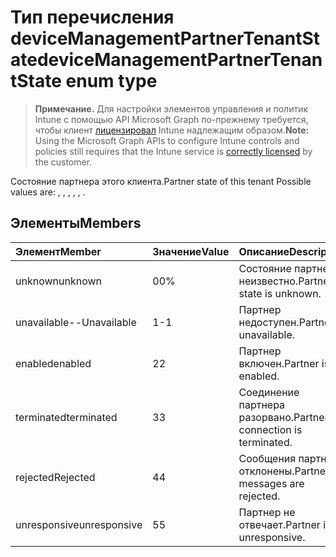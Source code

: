 # <a name="devicemanagementpartnertenantstate-enum-type"></a><span data-ttu-id="11449-101">Тип перечисления deviceManagementPartnerTenantState</span><span class="sxs-lookup"><span data-stu-id="11449-101">deviceManagementPartnerTenantState enum type</span></span>

> <span data-ttu-id="11449-102">**Примечание.** Для настройки элементов управления и политик Intune с помощью API Microsoft Graph по-прежнему требуется, чтобы клиент [лицензировал](https://go.microsoft.com/fwlink/?linkid=839381) Intune надлежащим образом.</span><span class="sxs-lookup"><span data-stu-id="11449-102">**Note:** Using the Microsoft Graph APIs to configure Intune controls and policies still requires that the Intune service is [correctly licensed](https://go.microsoft.com/fwlink/?linkid=839381) by the customer.</span></span>

<span data-ttu-id="11449-103">Состояние партнера этого клиента.</span><span class="sxs-lookup"><span data-stu-id="11449-103">Partner state of this tenant Possible values are: , , , , , .</span></span>
## <a name="members"></a><span data-ttu-id="11449-104">Элементы</span><span class="sxs-lookup"><span data-stu-id="11449-104">Members</span></span>
|<span data-ttu-id="11449-105">Элемент</span><span class="sxs-lookup"><span data-stu-id="11449-105">Member</span></span>|<span data-ttu-id="11449-106">Значение</span><span class="sxs-lookup"><span data-stu-id="11449-106">Value</span></span>|<span data-ttu-id="11449-107">Описание</span><span class="sxs-lookup"><span data-stu-id="11449-107">Description</span></span>|
|:---|:---|:---|
|<span data-ttu-id="11449-108">unknown</span><span class="sxs-lookup"><span data-stu-id="11449-108">unknown</span></span>|<span data-ttu-id="11449-109">0</span><span class="sxs-lookup"><span data-stu-id="11449-109">0%</span></span>|<span data-ttu-id="11449-110">Состояние партнера неизвестно.</span><span class="sxs-lookup"><span data-stu-id="11449-110">Partner state is unknown.</span></span>|
|<span data-ttu-id="11449-111">unavailable</span><span class="sxs-lookup"><span data-stu-id="11449-111">--Unavailable</span></span>|<span data-ttu-id="11449-112">1</span><span class="sxs-lookup"><span data-stu-id="11449-112">-1</span></span>|<span data-ttu-id="11449-113">Партнер недоступен.</span><span class="sxs-lookup"><span data-stu-id="11449-113">Partner is unavailable.</span></span>|
|<span data-ttu-id="11449-114">enabled</span><span class="sxs-lookup"><span data-stu-id="11449-114">enabled</span></span>|<span data-ttu-id="11449-115">2</span><span class="sxs-lookup"><span data-stu-id="11449-115">2</span></span>|<span data-ttu-id="11449-116">Партнер включен.</span><span class="sxs-lookup"><span data-stu-id="11449-116">Partner is enabled.</span></span>|
|<span data-ttu-id="11449-117">terminated</span><span class="sxs-lookup"><span data-stu-id="11449-117">terminated</span></span>|<span data-ttu-id="11449-118">3</span><span class="sxs-lookup"><span data-stu-id="11449-118">3</span></span>|<span data-ttu-id="11449-119">Соединение партнера разорвано.</span><span class="sxs-lookup"><span data-stu-id="11449-119">Partner connection is terminated.</span></span>|
|<span data-ttu-id="11449-120">rejected</span><span class="sxs-lookup"><span data-stu-id="11449-120">Rejected</span></span>|<span data-ttu-id="11449-121">4</span><span class="sxs-lookup"><span data-stu-id="11449-121">4</span></span>|<span data-ttu-id="11449-122">Сообщения партнера отклонены.</span><span class="sxs-lookup"><span data-stu-id="11449-122">Partner messages are rejected.</span></span>|
|<span data-ttu-id="11449-123">unresponsive</span><span class="sxs-lookup"><span data-stu-id="11449-123">unresponsive</span></span>|<span data-ttu-id="11449-124">5</span><span class="sxs-lookup"><span data-stu-id="11449-124">5</span></span>|<span data-ttu-id="11449-125">Партнер не отвечает.</span><span class="sxs-lookup"><span data-stu-id="11449-125">Partner is unresponsive.</span></span>|








